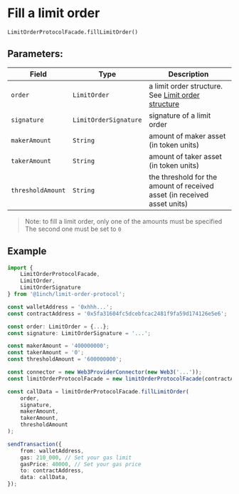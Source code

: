 # Fill a limit order

`LimitOrderProtocolFacade.fillLimitOrder()`

## Parameters:

| Field             | Type                  | Description                                                                      |
| ----------------- | --------------------- | -------------------------------------------------------------------------------- |
| `order`           | `LimitOrder`          | a limit order structure. See [Limit order structure](./limit-order-structure.md) |
| `signature`       | `LimitOrderSignature` | signature of a limit order                                                       |
| `makerAmount`     | `String`              | amount of maker asset (in token units)                                           |
| `takerAmount`     | `String`              | amount of taker asset (in token units)                                           |
| `thresholdAmount` | `String`              | the threshold for the amount of received asset (in received asset units)         |

> Note: to fill a limit order, only one of the amounts must be specified  
> The second one must be set to `0`

## Example

```typescript
import {
    LimitOrderProtocolFacade,
    LimitOrder,
    LimitOrderSignature
} from '@1inch/limit-order-protocol';

const walletAddress = '0xhhh...';
const contractAddress = '0x5fa31604fc5dcebfcac2481f9fa59d174126e5e6';

const order: LimitOrder = {...};
const signature: LimitOrderSignature = '...';

const makerAmount = '400000000';
const takerAmount = '0';
const thresholdAmount = '600000000';

const connector = new Web3ProviderConnector(new Web3('...'));
const limitOrderProtocolFacade = new limitOrderProtocolFacade(contractAddress, connector);

const callData = limitOrderProtocolFacade.fillLimitOrder(
    order,
    signature,
    makerAmount,
    takerAmount,
    thresholdAmount
);

sendTransaction({
    from: walletAddress,
    gas: 210_000, // Set your gas limit
    gasPrice: 40000, // Set your gas price
    to: contractAddress,
    data: callData,
});
```
